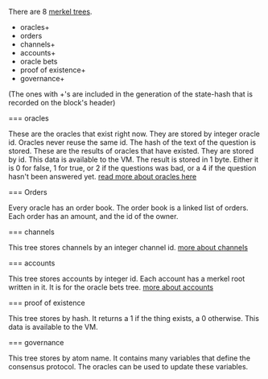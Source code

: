 There are 8 [merkel trees](/docs/basics/merkle.md).

* oracles+
* orders
* channels+
* accounts+
* oracle bets
* proof of existence+
* governance+

(The ones with +'s are included in the generation of the state-hash that is recorded on the block's header)

=== oracles

These are the oracles that exist right now. They are stored by integer oracle id. Oracles never reuse the same id.
The hash of the text of the question is stored.
These are the results of oracles that have existed. They are stored by id.
This data is available to the VM.
The result is stored in 1 byte. Either it is 0 for false, 1 for true, or 2 if the questions was bad, or a 4 if the question hasn't been answered yet.
[read more about oracles here](oracle.md)

=== Orders

Every oracle has an order book. The order book is a linked list of orders. Each order has an amount, and the id of the owner.

=== channels

This tree stores channels by an integer channel id.
[more about channels](channels.md)

=== accounts

This tree stores accounts by integer id. Each account has a merkel root written in it. It is for the oracle bets tree.
[more about accounts](accounts.md)

=== proof of existence

This tree stores by hash. It returns a 1 if the thing exists, a 0 otherwise.
This data is available to the VM.

=== governance

This tree stores by atom name. It contains many variables that define the consensus protocol. The oracles can be used to update these variables.